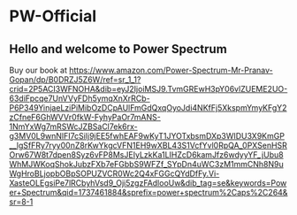 # PW-Official
Hello and welcome to Power Spectrum
--------------------------------------------------------------------------------------------------------------------------------------------------------------------------------
Buy our book at https://www.amazon.com/Power-Spectrum-Mr-Pranav-Gopan/dp/B0DRZJ5Z6W/ref=sr_1_1?crid=2P5ACI3WFNOHA&dib=eyJ2IjoiMSJ9.TvmGREwH3pY06vlZUEME2UO-63diFpcqe7UnVVyFDh5ymqXnXrRCb-P6P349YinjaeLziPiMibOzDCpAUlFmGdQxqOyoJdi4NKfFj5XkspmYmyKFgY2zCfneF6GhWVVr0fkW-FyhyPaOr7mANS-1NmYxWg7mRSWcJZBSaCl7ek6rx-g3MV0L9wnNlFI7cSilj9jEE5fwhEAF9wKyT1JYOTxbsmDXp3WIDU3X9KmGP__lgSfFRy7ryy00nZ8rKwYkgcVFN1EH9wXBL43S1VcfYvl0RpQA_0PXSenHSROrw67W8t7dpen8Syz6vFP8MsJEIyLzkKa1LIHZcD6kamJfz6wdyyYF_jUbu8WhMJWKoqShokJubzFXb7eFGbbS9WFZf_SYpDn4uWC3zM1mmCNh8N9uWgHroBLjopbOBpSOPUZVCR0Wc2Q4xFGGcQYdDfFy.Vi-XasteOLEgsiPe7lRCbyhVsd9_Oji5zgzFAdlooUw&dib_tag=se&keywords=Power+Spectrum&qid=1737461884&sprefix=power+spectrum%2Caps%2C264&sr=8-1
